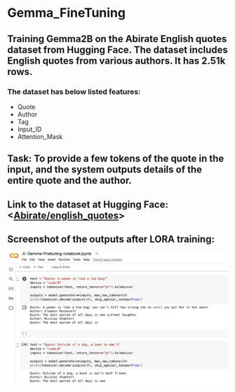 # Gemma_FineTuning

## Training Gemma2B on the Abirate English quotes dataset from Hugging Face. The dataset includes English quotes from various authors. It has 2.51k rows.

### The dataset has below listed features:
* Quote
* Author
* Tag
* Input_ID
* Attention_Mask

## Task: To provide a few tokens of the quote in the input, and the system outputs details of the entire quote and the author.

## Link to the dataset at Hugging Face: <[Abirate/english_quotes](https://huggingface.co/datasets/Abirate/english_quotes)>

## Screenshot of the outputs after LORA training:

![Gemma_FineTuning](https://github.com/rajinipreethajohn/Gemma_FineTuning/blob/main/images/Screenshot%202024-04-16%20at%2014.31.56.png)
